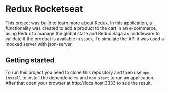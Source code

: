 # Redux Rocketseat

This project was build to learn more about Redux. In this application, a functionality was created to add a product to the cart in an e-commerce, using Redux to manage the global state and Redux Saga as middleware to validate if the product is available in stock. To simulate the API it was used a mocked server with json-server.

## Getting started

To run this project you need to clone this repository and then use `npm install` to install the dependencies and `npm start` to run an application..
After that open your browser at <a>http://localhost:3333</a> to see the result.
